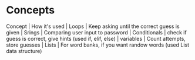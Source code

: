 # Concepts

Concept        | How it's used
               |
Loops          | Keep asking until the correct guess is given
               |
Srings         | Comparing user input to password
               |
Conditionals   | check if guess is correct, give hints (used if, elif, else)
               |
variables      | Count attempts, store guesses
               |
Lists          | For word banks, if you want randow words (used List data structure)
